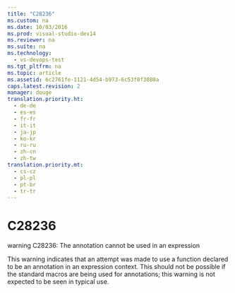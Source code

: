 ```yaml
---
title: "C28236"
ms.custom: na
ms.date: 10/03/2016
ms.prod: visual-studio-dev14
ms.reviewer: na
ms.suite: na
ms.technology: 
  - vs-devops-test
ms.tgt_pltfrm: na
ms.topic: article
ms.assetid: 6c2761fe-1121-4d54-b973-6c53f0f3080a
caps.latest.revision: 2
manager: douge
translation.priority.ht: 
  - de-de
  - es-es
  - fr-fr
  - it-it
  - ja-jp
  - ko-kr
  - ru-ru
  - zh-cn
  - zh-tw
translation.priority.mt: 
  - cs-cz
  - pl-pl
  - pt-br
  - tr-tr
---
```

# C28236
warning C28236: The annotation cannot be used in an expression  
  
 This warning indicates that an attempt was made to use a function declared to be an annotation in an expression context. This should not be possible if the standard macros are being used for annotations; this warning is not expected to be seen in typical use.